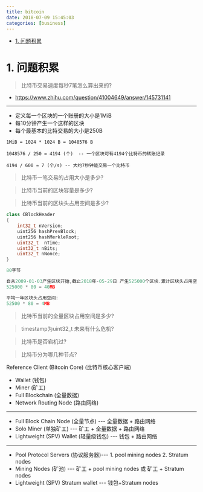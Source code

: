 ```yaml
---
title: bitcoin
date: 2018-07-09 15:45:03
categories: [business]
---
```



<!-- TOC -->

- [1. 问题积累](#1-问题积累)

<!-- /TOC -->


# 1. 问题积累


> 比特币交易速度每秒7笔怎么算出来的?

* https://www.zhihu.com/question/41004649/answer/145731141

---
* 定义每一个区块的一个账册的大小是1MiB
* 每10分钟产生一个这样的区块
* 每个最基本的比特交易的大小是250B

```
1MiB = 1024 * 1024 B = 1048576 B

1048576 / 250 = 4194 (个)  -- 一个区块可有4194个比特币的转账记录

4194 / 600 ≈ 7 (个/s) -- 大约7秒钟能交易一个比特币
```

> 比特币一笔交易的占用大小是多少?

> 比特币当前的区块容量是多少? 

> 比特币当前的区块头占用空间是多少?

```c++
class CBlockHeader
{
    int32_t nVersion;
    uint256 hashPrevBlock;
    uint256 hashMerkleRoot;
    uint32_t  nTime;
    uint32_t nBits;
    uint32_t nNonce;
}

80字节

自从2009-01-03产生区块开始,截止2018年-05-29日 产生525000个区块.累计区块头占用空间:
525000 * 80 = 40MB

平均一年区块头占用空间:
52500 * 80 = 4MB
```

> 比特币当前的全量区块占用空间是多少?

> timestamp为uint32_t 未来有什么危机?

> 比特币是否宕机过?



> 比特币分为哪几种节点?


Reference Client (Bitcoin Core) (比特币核心客户端)
* Wallet (钱包)
* Miner (矿工)
* Full Blockchain (全量数据)
* Network Routing Node (路由网络)

---

* Full Block Chain Node (全量节点) --- 全量数据 +  路由网络
* Solo Miner (单独矿工) --- 矿工 + 全量数据 + 路由网络
* Lightweight (SPV) Wallet (轻量级钱包) --- 钱包 + 路由网络

---
* Pool Protocol Servers (协议服务器)--- 1. pool mining nodes 2. Stratum nodes
* Mining Nodes (矿池) --- 矿工 + pool mining nodes 或 矿工 + Stratum nodes
* Lightweight (SPV) Stratum wallet --- 钱包+Stratum nodes

